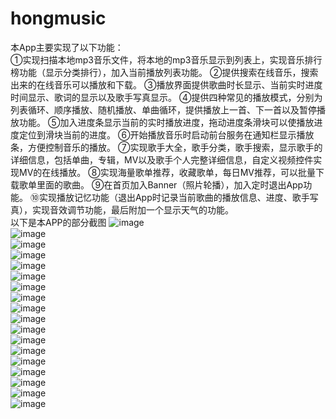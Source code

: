 # hongmusic
本App主要实现了以下功能：<br/>
①实现扫描本地mp3音乐文件，将本地的mp3音乐显示到列表上，实现音乐排行榜功能（显示分类排行），加入当前播放列表功能。
②提供搜索在线音乐，搜索出来的在线音乐可以播放和下载。
③播放界面提供歌曲时长显示、当前实时进度时间显示、歌词的显示以及歌手写真显示。
④提供四种常见的播放模式，分别为列表循环、顺序播放、随机播放、单曲循环，提供播放上一首、下一首以及暂停播放功能。
⑤加入进度条显示当前的实时播放进度，拖动进度条滑块可以使播放进度定位到滑块当前的进度。
⑥开始播放音乐时启动前台服务在通知栏显示播放条，方便控制音乐的播放。
⑦实现歌手大全，歌手分类，歌手搜索，显示歌手的详细信息，包括单曲，专辑，MV以及歌手个人完整详细信息，自定义视频控件实现MV的在线播放。
⑧实现海量歌单推荐，收藏歌单，每日MV推荐，可以批量下载歌单里面的歌曲。
⑨在首页加入Banner（照片轮播），加入定时退出App功能。
⑩实现播放记忆功能（退出App时记录当前歌曲的播放信息、进度、歌手写真），实现音效调节功能，最后附加一个显示天气的功能。
<br/>
以下是本APP的部分截图
![image](https://github.com/xchandroid/hongmusic/blob/master/images/Screenshot_20180912-224441.png)
<br/>
![image](https://github.com/xchandroid/hongmusic/blob/master/images/Screenshot_20180912-224450.png)
<br/>
![image](https://github.com/xchandroid/hongmusic/blob/master/images/Screenshot_20180912-224455.png)
<br/>
![image](https://github.com/xchandroid/hongmusic/blob/master/images/Screenshot_20180912-224500.png)
<br/>
![image](https://github.com/xchandroid/hongmusic/blob/master/images/Screenshot_20180912-224517.png)
<br/>
![image](https://github.com/xchandroid/hongmusic/blob/master/images/Screenshot_20180912-224613.png)
<br/>
![image](https://github.com/xchandroid/hongmusic/blob/master/images/Screenshot_20180912-224629.png)
<br/>
![image](https://github.com/xchandroid/hongmusic/blob/master/images/Screenshot_20180912-224638.png)
<br/>
![image](https://github.com/xchandroid/hongmusic/blob/master/images/Screenshot_20180912-224642.png)
<br/>
![image](https://github.com/xchandroid/hongmusic/blob/master/images/Screenshot_20180912-224729.png)
<br/>
![image](https://github.com/xchandroid/hongmusic/blob/master/images/Screenshot_20180912-224746.png)
<br/>
![image](https://github.com/xchandroid/hongmusic/blob/master/images/Screenshot_20180912-224811.png)
<br/>
![image](https://github.com/xchandroid/hongmusic/blob/master/images/Screenshot_20180912-225006.png)
<br/>
![image](https://github.com/xchandroid/hongmusic/blob/master/images/Screenshot_20180912-225032.png)
<br/>
![image](https://github.com/xchandroid/hongmusic/blob/master/images/Screenshot_20180912-230007.png)
<br/>
![image](https://github.com/xchandroid/hongmusic/blob/master/images/Screenshot_20180912-230011.png)
<br/>
![image](https://github.com/xchandroid/hongmusic/blob/master/images/Screenshot_20180912-230030.png)
<br/>
![image](https://github.com/xchandroid/hongmusic/blob/master/images/Screenshot_20180912-230034.png)
